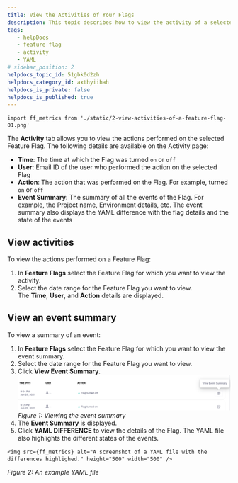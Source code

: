 ```yaml
---
title: View the Activities of Your Flags
description: This topic describes how to view the activity of a selected feature flag.
tags: 
   - helpDocs
   - feature flag
   - activity
   - YAML
# sidebar_position: 2
helpdocs_topic_id: 51gbk0d2zh
helpdocs_category_id: axthyiihah
helpdocs_is_private: false
helpdocs_is_published: true
---
```

```mdx-code-block
import ff_metrics from './static/2-view-activities-of-a-feature-flag-01.png'
```
The **Activity** tab allows you to view the actions performed on the selected Feature Flag. The following details are available on the Activity page:

* **Time**: The time at which the Flag was turned `on` or `off`
* **User**: Email ID of the user who performed the action on the selected Flag
* **Action**: The action that was performed on the Flag. For example, turned `on` or `off`
* **Event Summary**: The summary of all the events of the Flag. For example, the Project name, Environment details, etc. The event summary also displays the YAML difference with the flag details and the state of the events

## View activities

To view the actions performed on a Feature Flag:

1. In **Feature Flags** select the Feature Flag for which you want to view the activity.
2. Select the date range for the Feature Flag you want to view.  
The **Time**, **User**, and **Action** details are displayed.

## View an event summary

To view a summary of an event:

1. In **Feature Flags** select the Feature Flag for which you want to view the event summary.
2. Select the date range for the Feature Flag you want to view.
3. Click **View Event Summary**.![A screenshot of list of actions. ](./static/2-view-activities-of-a-feature-flag-00.png)*Figure 1: Viewing the event summary*
4. The **Event Summary** is displayed.
5. Click **YAML DIFFERENCE** to view the details of the Flag. The YAML file also highlights the different states of the events.

```mdx-code-block
<img src={ff_metrics} alt="A screenshot of a YAML file with the differences highlighed." height="500" width="500" />
```

*Figure 2: An example YAML file*

